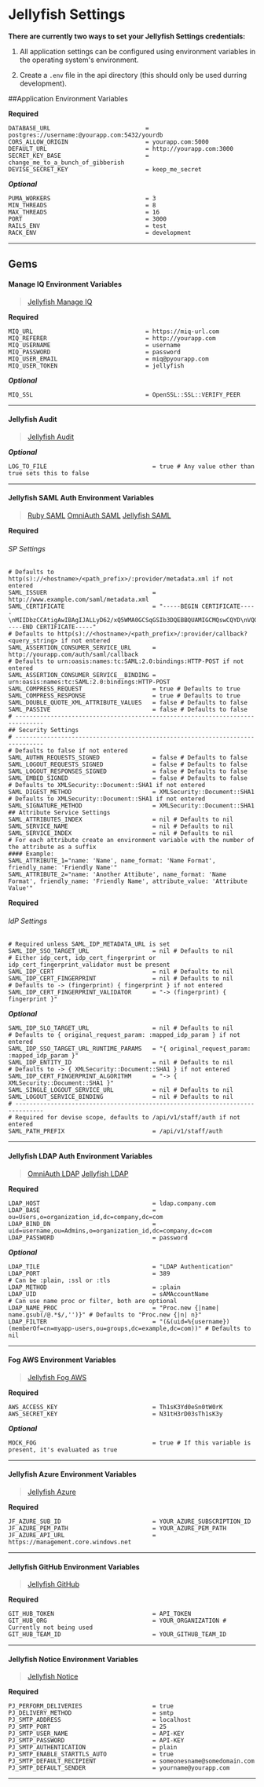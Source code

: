 # Jellyfish Settings

**There are currently two ways to set your Jellyfish Settings credentials:**

1. All application settings can be configured using environment variables in the operating system's environment.

2.  Create a ```.env``` file in the api directory (this should only be used durring development). 


##Application Environment Variables

**Required**
```
DATABASE_URL                           = postgres://username:@yourapp.com:5432/yourdb
CORS_ALLOW_ORIGIN                      = yourapp.com:5000
DEFAULT_URL                            = http://yourapp.com:3000
SECRET_KEY_BASE                        = change_me_to_a_bunch_of_gibberish
DEVISE_SECRET_KEY                      = keep_me_secret
```
**_Optional_**
```
PUMA_WORKERS                           = 3
MIN_THREADS                            = 8
MAX_THREADS                            = 16
PORT                                   = 3000
RAILS_ENV                              = test
RACK_ENV                               = development
```

---
## Gems

#### Manage IQ Environment Variables
>[Jellyfish Manage IQ](https://github.com/projectjellyfish/jellyfish-manageiq)
>
**Required**
```
MIQ_URL                                = https://miq-url.com
MIQ_REFERER                            = http://yourapp.com
MIQ_USERNAME                           = username
MIQ_PASSWORD                           = password
MIQ_USER_EMAIL                         = miq@pyourapp.com
MIQ_USER_TOKEN                         = jellyfish
```
**_Optional_**
```
MIQ_SSL                                = OpenSSL::SSL::VERIFY_PEER
```

---
#### Jellyfish Audit
>[Jellyfish Audit](https://github.com/projectjellyfish/jellyfish-audit/search?utf8=%E2%9C%93&q=env)
>
**_Optional_**
```
LOG_TO_FILE                              = true # Any value other than true sets this to false
```

---
#### Jellyfish SAML Auth Environment Variables
>[Ruby SAML](https://github.com/onelogin/ruby-saml)
[OmniAuth SAML](https://github.com/PracticallyGreen/omniauth-saml)
[Jellyfish SAML](https://github.com/projectjellyfish/jellyfish-samlauth)
>
**Required**
###### SP Settings
```
# Defaults to http(s)://<hostname>/<path_prefix>/:provider/metadata.xml if not entered
SAML_ISSUER                              = http://www.example.com/saml/metadata.xml
SAML_CERTIFICATE                         = "-----BEGIN CERTIFICATE-----\nMIIDbzCCAtigAwIBAgIJALLyD62/xQ5WMA0GCSqGSIb3DQEBBQUAMIGCMQswCQYD\nVQQGEwJVUzEOMAwGA1UECBMFVGV4YXMxITAfBgNVBAoTGEludGVybmV0IFdpZGdp\ndHMgUHR5IEx0ZDEYMBYGA1UEAxMPSmVyaW1pYWggTWlsdG9uMSYwJAYJKoZIhvcN\nAQkBFhdtaWx0b25famVyaW1pYWhAYmFoLmNvbTAeFw0xNTA0MDkyMDI3MzlaFw0x\nODA0MDgyMDI3MzlaMIGCMQswCQYDVQQGEwJVUzEOMAwGA1UECBMFVGV4YXMxITAf\nBgNVBAoTGEludGVybmV0IFdpZGdpdHMgUHR5IEx0ZDEYMBYGA1UEAxMPSmVyaW1p\nYWggTWlsdG9uMSYwJAYJKoZIhvcNAQkBFhdtaWx0b25famVyaW1pYWhAYmFoLmNv\nbTCBnzANBgkqhkiG9w0BAQEFAAOBjQAwgYkCgYEAlG570+tDpHHkVJASVhaUIYwN\nwN4zePFDBUkwmtGSho5NF8glIunZDNjnJ1mG5TG15Eg3UvJUk6+xsN9VXCdBS4Y8\nLpUhT2bhbiZWWvDKcbDOPOq8pDTlhBC2YBEvFtuPkCx2tA7H8m0o+JRH+GokaDSY\nI8WhH9mii1PpgEvBzKkCAwEAAaOB6jCB5zAdBgNVHQ4EFgQUHa3b8vUm18bOsMuE\nXf9JLxyiVJgwgbcGA1UdIwSBrzCBrIAUHa3b8vUm18bOsMuEXf9JLxyiVJihgYik\ngYUwgYIxCzAJBgNVBAYTAlVTMQ4wDAYDVQQIEwVUZXhhczEhMB8GA1UEChMYSW50\nZXJuZXQgV2lkZ2l0cyBQdHkgTHRkMRgwFgYDVQQDEw9KZXJpbWlhaCBNaWx0b24x\nJjAkBgkqhkiG9w0BCQEWF21pbHRvbl9qZXJpbWlhaEBiYWguY29tggkAsvIPrb/F\nDlYwDAYDVR0TBAUwAwEB/zANBgkqhkiG9w0BAQUFAAOBgQAKu7O244ykwkD3GoMJ\nrX9D+Wnb40yKaf+nw2HOzFJoBUfw8ZAg8bCpylKfgtDeNHF8maS2GYNgV6DSVpvN\nZO010V1TQElu+KjiA7tmO/+Q7f+rK4cs9rxdadlxViqKQRNMCfkHE9/zLR55BhF1\nEsfmBbBdnRLMj4mjPc9gk+wh8w==\n-----END CERTIFICATE-----"
# Defaults to http(s)://<hostname>/<path_prefix>/:provider/callback?<query_string> if not entered
SAML_ASSERTION_CONSUMER_SERVICE_URL      = http://yourapp.com/auth/saml/callback
# Defaults to urn:oasis:names:tc:SAML:2.0:bindings:HTTP-POST if not entered
SAML_ASSERTION_CONSUMER_SERVICE__BINDING = urn:oasis:names:tc:SAML:2.0:bindings:HTTP-POST
SAML_COMPRESS_REQUEST                    = true # Defaults to true
SAML_COMPRESS_RESPONSE                   = true # Defaults to true
SAML_DOUBLE_QUOTE_XML_ATTRIBUTE_VALUES   = false # Defaults to false
SAML_PASSIVE                             = false # Defaults to false
# ------------------------------------------------------------------------------
## Security Settings
# ------------------------------------------------------------------------------
# Defaults to false if not entered
SAML_AUTHN_REQUESTS_SIGNED               = false # Defaults to false
SAML_LOGOUT_REQUESTS_SIGNED              = false # Defaults to false
SAML_LOGOUT_RESPONSES_SIGNED             = false # Defaults to false
SAML_EMBED_SIGNED                        = false # Defaults to false
# Defaults to XMLSecurity::Document::SHA1 if not entered
SAML_DIGEST_METHOD                       = XMLSecurity::Document::SHA1
# Defaults to XMLSecurity::Document::SHA1 if not entered
SAML_SIGNATURE_METHOD                    = XMLSecurity::Document::SHA1
## Attribute Service Settings
SAML_ATTRIBUTES_INDEX                    = nil # Defaults to nil
SAML_SERVICE_NAME                        = nil # Defaults to nil
SAML_SERVICE_INDEX                       = nil # Defaults to nil
# For each attribute create an environment variable with the number of the attribute as a suffix
#### Example:
SAML_ATTRIBUTE_1="name: 'Name', name_format: 'Name Format', friendly_name: 'Friendly Name'"
SAML_ATTRIBUTE_2="name: 'Another Attibute', name_format: 'Name Format', friendly_name: 'Friendly Name', attribute_value: 'Attribute Value'"
```
>
**Required**
###### IdP Settings
```
# Required unless SAML_IDP_METADATA_URL is set
SAML_IDP_SSO_TARGET_URL                  = nil # Defaults to nil
# Either idp_cert, idp_cert_fingerprint or idp_cert_fingerprint_validator must be present
SAML_IDP_CERT                            = nil # Defaults to nil
SAML_IDP_CERT_FINGERPRINT                = nil # Defaults to nil
# Defaults to -> (fingerprint) { fingerprint } if not entered
SAML_IDP_CERT_FINGERPRINT_VALIDATOR      = "-> (fingerprint) { fingerprint }"
```
**_Optional_**
```
SAML_IDP_SLO_TARGET_URL                  = nil # Defaults to nil
# Defaults to { original_request_param: :mapped_idp_param } if not entered
SAML_IDP_SSO_TARGET_URL_RUNTIME_PARAMS   = "{ original_request_param: :mapped_idp_param }"
SAML_IDP_ENTITY_ID                       = nil # Defaults to nil
# Defaults to -> { XMLSecurity::Document::SHA1 } if not entered
SAML_IDP_CERT_FINGERPRINT_ALGORITHM      = "-> { XMLSecurity::Document::SHA1 }"
SAML_SINGLE_LOGOUT_SERVICE_URL           = nil # Defaults to nil
SAML_LOGOUT_SERVICE_BINDING              = nil # Defaults to nil
# ------------------------------------------------------------------------------
# Required for devise scope, defaults to /api/v1/staff/auth if not entered
SAML_PATH_PREFIX                         = /api/v1/staff/auth
```

---
#### Jellyfish LDAP Auth Environment Variables
>[OmniAuth LDAP](https://github.com/intridea/omniauth-ldap)
[Jellyfish LDAP](https://github.com/projectjellyfish/jellyfish-ldapauth)
>
**Required**
```
LDAP_HOST                                = ldap.company.com
LDAP_BASE                                = ou=Users,o=organization_id,dc=company,dc=com
LDAP_BIND_DN                             = uid=username,ou=Admins,o=organization_id,dc=company,dc=com
LDAP_PASSWORD                            = password
```
**_Optional_**
```
LDAP_TILE                                = "LDAP Authentication"
LDAP_PORT                                = 389
# Can be :plain, :ssl or :tls
LDAP_METHOD                              = :plain
LDAP_UID                                 = sAMAccountName
# Can use name proc or filter, both are optional
LDAP_NAME_PROC                           = "Proc.new {|name| name.gsub(/@.*$/,'')}" # Defaults to "Proc.new {|n| n}"
LDAP_FILTER                              = "(&(uid=%{username})(memberOf=cn=myapp-users,ou=groups,dc=example,dc=com))" # Defaults to nil
```

---
#### Fog AWS Environment Variables
>[Jellyfish Fog AWS](https://github.com/projectjellyfish/jellyfish_fog_aws)
>
**Required**
```
AWS_ACCESS_KEY                           = Th1sK3Yd0eSn0tW0rK
AWS_SECRET_KEY                           = N31tH3rD03sTh1sK3y
```
**_Optional_**
```
MOCK_FOG                                 = true # If this variable is present, it's evaluated as true
```

---
#### Jellyfish Azure Environment Variables
>[Jellyfish Azure](https://github.com/projectjellyfish/jellyfish-azure)
>
**Required**
```
JF_AZURE_SUB_ID                          = YOUR_AZURE_SUBSCRIPTION_ID
JF_AZURE_PEM_PATH                        = YOUR_AZURE_PEM_PATH
JF_AZURE_API_URL                         = https://management.core.windows.net
```

---
#### Jellyfish GitHub Environment Variables
>[Jellyfish GitHub](https://github.com/projectjellyfish/jellyfish-github)
>
**Required**
```
GIT_HUB_TOKEN                            = API_TOKEN
GIT_HUB_ORG                              = YOUR_ORGANIZATION # Currently not being used
GIT_HUB_TEAM_ID                          = YOUR_GITHUB_TEAM_ID
```

---
#### Jellyfish Notice Environment Variables
>[Jellyfish Notice](https://github.com/projectjellyfish/jellyfish-notice)
>
**Required**
```
PJ_PERFORM_DELIVERIES                    = true
PJ_DELIVERY_METHOD                       = smtp
PJ_SMTP_ADDRESS                          = localhost
PJ_SMTP_PORT                             = 25
PJ_SMTP_USER_NAME                        = API-KEY
PJ_SMTP_PASSWORD                         = API-KEY
PJ_SMTP_AUTHENTICATION                   = plain
PJ_SMTP_ENABLE_STARTTLS_AUTO             = true
PJ_SMTP_DEFAULT_RECIPIENT                = someonesname@somedomain.com
PJ_SMTP_DEFAULT_SENDER                   = yourname@yourapp.com
```

---
